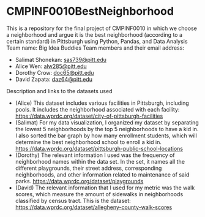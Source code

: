 # CMPINF0010BestNeighborhood
This is a repository for the final project of CMPINF0010 in which we choose a neighborhood and argue it is the best neighborhood (according to a certain standard) in Pittsburgh using Python, Pandas, and Data Analysis
Team name: Big Idea Buddies
Team members and their email address:
- Salimat Shonekan: sas739@pitt.edu
- Alice Wen: alw285@pitt.edu
- Dorothy Crow: doc65@pitt.edu
- David Zapata: daz64@pitt.edu

Description and links to the datasets used
- (Alice) This dataset includes various facilities in Pittsburgh, including pools. It includes the neighborhood associated with each facility: https://data.wprdc.org/dataset/city-of-pittsburgh-facilities 
- (Salimat) For my data visualization, I organized my dataset by separating the lowest 5 neighborhoods by the top 5 neighborhoods to have a kid in. I also sorted the bar graph by how many enrollment students, which will determine the best neighborhood school to enroll a kid in. 
https://data.wprdc.org/dataset/pittsburgh-public-school-locations 
- (Dorothy) The relevant information I used was the frequency of neighborhood names within the data set. In the set, it names all the different playgrounds, their street address, corresponding neighborhoods, and other information related to maintenance of said parks. 
https://data.wprdc.org/dataset/playgrounds
- (David) The relevant information that I used for my metric was the walk scores, which measure the amount of sidewalks in neighborhoods classified by census tract. This is the dataset: https://data.wprdc.org/dataset/allegheny-county-walk-scores
